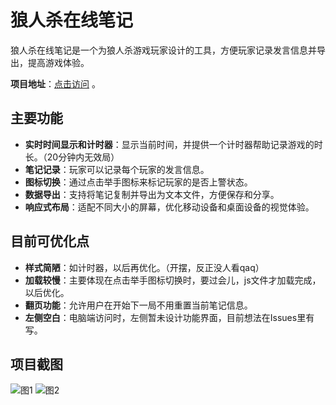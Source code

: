 # 狼人杀在线笔记

狼人杀在线笔记是一个为狼人杀游戏玩家设计的工具，方便玩家记录发言信息并导出，提高游戏体验。

**项目地址**：[点击访问](https://syhy0612.github.io/lrsNotes/) 。

## 主要功能

- **实时时间显示和计时器**：显示当前时间，并提供一个计时器帮助记录游戏的时长。（20分钟内无效局）
- **笔记记录**：玩家可以记录每个玩家的发言信息。
- **图标切换**：通过点击举手图标来标记玩家的是否上警状态。
- **数据导出**：支持将笔记复制并导出为文本文件，方便保存和分享。
- **响应式布局**：适配不同大小的屏幕，优化移动设备和桌面设备的视觉体验。

## 目前可优化点

- **样式简陋**：如计时器，以后再优化。（开摆，反正没人看qaq）
- **加载较慢**：主要体现在点击举手图标切换时，要过会儿，js文件才加载完成，以后优化。
- **翻页功能**：允许用户在开始下一局不用重置当前笔记信息。
- **左侧空白**：电脑端访问时，左侧暂未设计功能界面，目前想法在Issues里有写。

## 项目截图

![图1](img-readme/图1.png)
![图2](img-readme/图2.png)

